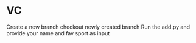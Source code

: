# VC

Create a new branch
checkout newly created branch
Run the add.py and provide your name and fav sport as input
